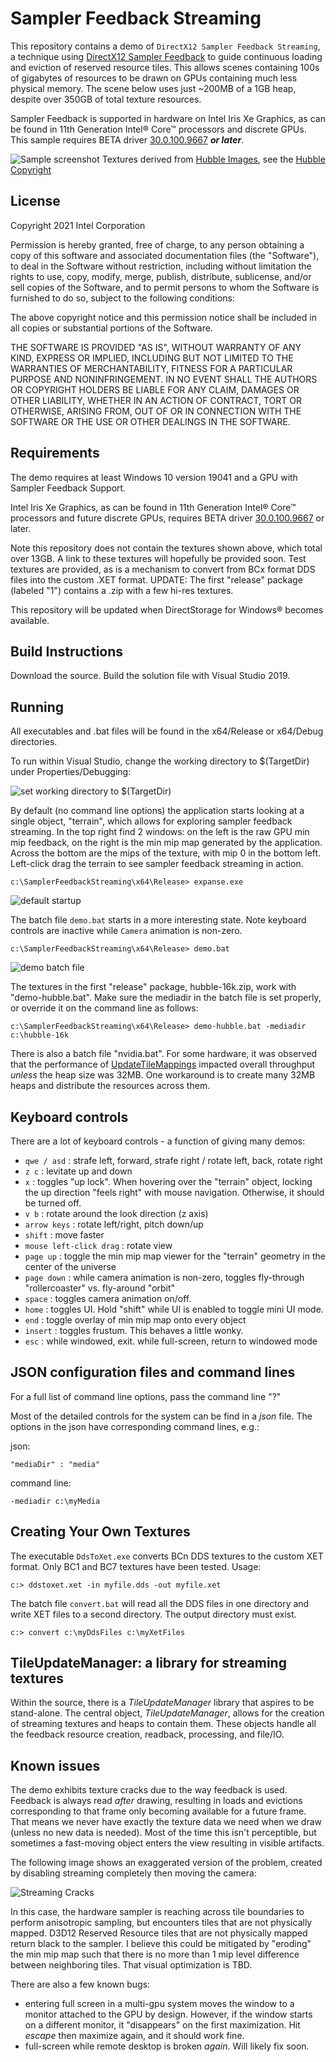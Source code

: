 # Sampler Feedback Streaming

This repository contains a demo of `DirectX12 Sampler Feedback Streaming`, a technique using [DirectX12 Sampler Feedback](https://microsoft.github.io/DirectX-Specs/d3d/SamplerFeedback.html) to guide continuous loading and eviction of reserved resource tiles. This allows scenes containing 100s of gigabytes of resources to be drawn on GPUs containing much less physical memory. The scene below uses just ~200MB of a 1GB heap, despite over 350GB of total texture resources.

Sampler Feedback is supported in hardware on Intel Iris Xe Graphics, as can be found in 11th Generation Intel&reg; Core&trade; processors and discrete GPUs. This sample requires BETA driver [30.0.100.9667](https://downloadcenter.intel.com/product/80939/Graphics) ***or later***.

![Sample screenshot](./readme-images/sampler-feedback-streaming.jpg "Sample screenshot")
Textures derived from [Hubble Images](https://www.nasa.gov/mission_pages/hubble/multimedia/index.html), see the [Hubble Copyright](https://hubblesite.org/copyright)

## License

Copyright 2021 Intel Corporation

Permission is hereby granted, free of charge, to any person obtaining a copy of
this software and associated documentation files (the "Software"), to deal in
the Software without restriction, including without limitation the rights to
use, copy, modify, merge, publish, distribute, sublicense, and/or sell copies
of the Software, and to permit persons to whom the Software is furnished to do
so, subject to the following conditions:

The above copyright notice and this permission notice shall be included in all
copies or substantial portions of the Software.

THE SOFTWARE IS PROVIDED "AS IS", WITHOUT WARRANTY OF ANY KIND, EXPRESS OR
IMPLIED, INCLUDING BUT NOT LIMITED TO THE WARRANTIES OF MERCHANTABILITY,
FITNESS FOR A PARTICULAR PURPOSE AND NONINFRINGEMENT. IN NO EVENT SHALL THE
AUTHORS OR COPYRIGHT HOLDERS BE LIABLE FOR ANY CLAIM, DAMAGES OR OTHER
LIABILITY, WHETHER IN AN ACTION OF CONTRACT, TORT OR OTHERWISE, ARISING FROM,
OUT OF OR IN CONNECTION WITH THE SOFTWARE OR THE USE OR OTHER DEALINGS IN THE
SOFTWARE.

## Requirements

The demo requires at least Windows 10 version 19041 and a GPU with Sampler Feedback Support.

Intel Iris Xe Graphics, as can be found in 11th Generation Intel&reg; Core&trade; processors and future discrete GPUs, requires BETA driver [30.0.100.9667](https://downloadcenter.intel.com/product/80939/Graphics) or later.

Note this repository does not contain the textures shown above, which total over 13GB. A link to these textures will hopefully be provided soon. Test textures are provided, as is a mechanism to convert from BCx format DDS files into the custom .XET format. UPDATE: The first "release" package (labeled "1") contains a .zip with a few hi-res textures.

This repository will be updated when DirectStorage for Windows&reg; becomes available.

## Build Instructions

Download the source. Build the solution file with Visual Studio 2019.

## Running

All executables and .bat files will be found in the x64/Release or x64/Debug directories.

To run within Visual Studio, change the working directory to $(TargetDir) under Properties/Debugging:

![set working directory to $(TargetDir)](./readme-images/project-settings.png "set Working Directory to \$(TargetDir)")

By default (no command line options) the application starts looking at a single object, "terrain", which allows for exploring sampler feedback streaming. In the top right find 2 windows: on the left is the raw GPU min mip feedback, on the right is the min mip map generated by the application. Across the bottom are the mips of the texture, with mip 0 in the bottom left. Left-click drag the terrain to see sampler feedback streaming in action.

    c:\SamplerFeedbackStreaming\x64\Release> expanse.exe

![default startup](./readme-images/default-startup.jpg "default startup")

The batch file `demo.bat` starts in a more interesting state. Note keyboard controls are inactive while `Camera` animation is non-zero.

    c:\SamplerFeedbackStreaming\x64\Release> demo.bat

![demo batch file](./readme-images/demo-bat.jpg "demo.bat")

The textures in the first "release" package, hubble-16k.zip, work with "demo-hubble.bat". Make sure the mediadir in the batch file is set properly, or override it on the command line as follows:

    c:\SamplerFeedbackStreaming\x64\Release> demo-hubble.bat -mediadir c:\hubble-16k

There is also a batch file "nvidia.bat". For some hardware, it was observed that the performance of [UpdateTileMappings](https://docs.microsoft.com/en-us/windows/win32/api/d3d12/nf-d3d12-id3d12commandqueue-updatetilemappings) impacted overall throughput *unless* the heap size was 32MB. One workaround is to create many 32MB heaps and distribute the resources across them.

## Keyboard controls

There are a lot of keyboard controls - a function of giving many demos:

* `qwe / asd` : strafe left, forward, strafe right / rotate left, back, rotate right
* `z c` : levitate up and down
* `x` : toggles "up lock". When hovering over the "terrain" object, locking the up direction "feels right" with mouse navigation. Otherwise, it should be turned off.
* `v b` : rotate around the look direction (z axis)
* `arrow keys` : rotate left/right, pitch down/up
* `shift` : move faster
* `mouse left-click drag` : rotate view
* `page up` : toggle the min mip map viewer for the "terrain" geometry in the center of the universe
* `page down` : while camera animation is non-zero, toggles fly-through "rollercoaster" vs. fly-around "orbit"
* `space` : toggles camera animation on/off.
* `home` : toggles UI. Hold "shift" while UI is enabled to toggle mini UI mode.
* `end` : toggle overlay of min mip map onto every object
* `insert` : toggles frustum. This behaves a little wonky.
* `esc` : while windowed, exit. while full-screen, return to windowed mode

## JSON configuration files and command lines

For a full list of command line options, pass the command line "?"

Most of the detailed controls for the system can be find in a *json* file. The options in the json have corresponding command lines, e.g.:

json:

    "mediaDir" : "media"

command line:

    -mediadir c:\myMedia

## Creating Your Own Textures

The executable `DdsToXet.exe` converts BCn DDS textures to the custom XET format. Only BC1 and BC7 textures have been tested. Usage:

    c:> ddstoxet.xet -in myfile.dds -out myfile.xet

The batch file `convert.bat` will read all the DDS files in one directory and write XET files to a second directory. The output directory must exist.

    c:> convert c:\myDdsFiles c:\myXetFiles

## TileUpdateManager: a library for streaming textures

Within the source, there is a *TileUpdateManager* library that aspires to be stand-alone. The central object, *TileUpdateManager*, allows for the creation of streaming textures and heaps to contain them. These objects handle all the feedback resource creation, readback, processing, and file/IO.

## Known issues

The demo exhibits texture cracks due to the way feedback is used. Feedback is always read *after* drawing, resulting in loads and evictions corresponding to that frame only becoming available for a future frame. That means we never have exactly the texture data we need when we draw (unless no new data is needed). Most of the time this isn't perceptible, but sometimes a fast-moving object enters the view resulting in visible artifacts.

The following image shows an exaggerated version of the problem, created by disabling streaming completely then moving the camera:

![Streaming Cracks](./readme-images/streaming-cracks.jpg "Streaming Cracks")

In this case, the hardware sampler is reaching across tile boundaries to perform anisotropic sampling, but encounters tiles that are not physically mapped. D3D12 Reserved Resource tiles that are not physically mapped return black to the sampler. I believe this could be mitigated by "eroding" the min mip map such that there is no more than 1 mip level difference between neighboring tiles. That visual optimization is TBD.

There are also a few known bugs:
* entering full screen in a multi-gpu system moves the window to a monitor attached to the GPU by design. However, if the window starts on a different monitor, it "disappears" on the first maximization. Hit *escape* then maximize again, and it should work fine.
* full-screen while remote desktop is broken *again*. Will likely fix soon.
